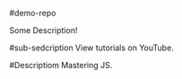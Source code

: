 #demo-repo

Some Description!

#sub-sedcription
View tutorials on YouTube.

#Descriptiom
Mastering JS.
